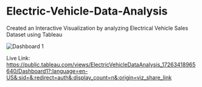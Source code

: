 # Electric-Vehicle-Data-Analysis
Created an Interactive Visualization by analyzing Electrical Vehicle Sales Dataset using Tableau


![Dashboard 1](https://github.com/user-attachments/assets/15d1dd4c-eba3-42a9-8984-7719197a1463)


Live Link: https://public.tableau.com/views/ElectricVehicleDataAnalysis_17263418965640/Dashboard1?:language=en-US&:sid=&:redirect=auth&:display_count=n&:origin=viz_share_link
